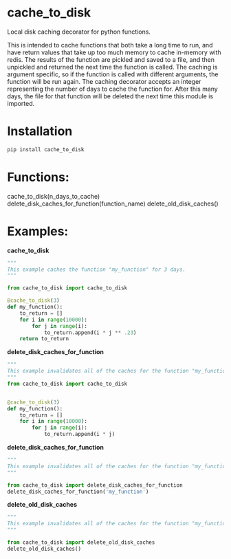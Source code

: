 # cache_to_disk
Local disk caching decorator for python functions.

This is intended to cache functions that both take a long time to run, and have return values that take up too much memory to cache in-memory with redis. The results of the function are pickled and saved to a file, and then unpickled and returned the next time the function is called. The caching is argument specific, so if the function is called with different arguments, the function will be run again. The caching decorator accepts an integer representing the number of days to cache the function for. After this many days, the file for that function will be deleted the next time this module is imported.

# Installation
```bash
pip install cache_to_disk
```

# Functions:
cache_to_disk(n_days_to_cache)
delete_disk_caches_for_function(function_name)
delete_old_disk_caches()


# Examples:
**cache_to_disk**
```python
"""
This example caches the function "my_function" for 3 days.
"""

from cache_to_disk import cache_to_disk

@cache_to_disk(3)
def my_function():
    to_return = []
    for i in range(10000):
        for j in range(i):
            to_return.append(i * j ** .23)
    return to_return
```
**delete_disk_caches_for_function**

```python
"""
This example invalidates all of the caches for the function "my_function"
"""
from cache_to_disk import cache_to_disk


@cache_to_disk(3)
def my_function():
    to_return = []
    for i in range(10000):
        for j in range(i):
            to_return.append(i * j)
```

**delete_disk_caches_for_function**

```python
"""
This example invalidates all of the caches for the function "my_function"
"""

from cache_to_disk import delete_disk_caches_for_function
delete_disk_caches_for_function('my_function')
```

**delete_old_disk_caches**
```python
"""
This example invalidates all of the caches for the function "my_function"
"""

from cache_to_disk import delete_old_disk_caches
delete_old_disk_caches()
```